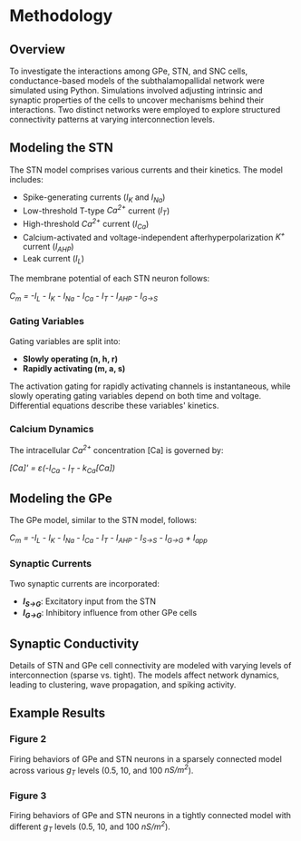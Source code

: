 # Methodology

## Overview

To investigate the interactions among GPe, STN, and SNC cells, conductance-based models of the subthalamopallidal network were simulated using Python. Simulations involved adjusting intrinsic and synaptic properties of the cells to uncover mechanisms behind their interactions. Two distinct networks were employed to explore structured connectivity patterns at varying interconnection levels.

## Modeling the STN

The STN model comprises various currents and their kinetics. The model includes:

- Spike-generating currents (<i>I<sub>K</sub></i> and <i>I<sub>Na</sub></i>)
- Low-threshold T-type <i>Ca<sup>2+</sup></i> current (<i>I<sub>T</sub></i>)
- High-threshold <i>Ca<sup>2+</sup></i> current (<i>I<sub>Ca</sub></i>)
- Calcium-activated and voltage-independent afterhyperpolarization <i>K<sup>+</sup></i> current (<i>I<sub>AHP</sub></i>)
- Leak current (<i>I<sub>L</sub></i>)

The membrane potential of each STN neuron follows:

<i>C<sub>m</sub> = -I<sub>L</sub> - I<sub>K</sub> - I<sub>Na</sub> - I<sub>Ca</sub> - I<sub>T</sub> - I<sub>AHP</sub> - I<sub>G→S</sub></i>

### Gating Variables

Gating variables are split into:
- **Slowly operating (n, h, r)**
- **Rapidly activating (m, a, s)**

The activation gating for rapidly activating channels is instantaneous, while slowly operating gating variables depend on both time and voltage. Differential equations describe these variables' kinetics.

### Calcium Dynamics

The intracellular <i>Ca<sup>2+</sup></i> concentration [Ca] is governed by:

<i>[Ca]' = ε(-I<sub>Ca</sub> - I<sub>T</sub> - k<sub>Ca</sub>[Ca])</i>

## Modeling the GPe

The GPe model, similar to the STN model, follows:

<i>C<sub>m</sub> = -I<sub>L</sub> - I<sub>K</sub> - I<sub>Na</sub> - I<sub>Ca</sub> - I<sub>T</sub> - I<sub>AHP</sub> - I<sub>S→S</sub> - I<sub>G→G</sub> + I<sub>app</sub></i>

### Synaptic Currents

Two synaptic currents are incorporated:
- **<i>I<sub>S→G</sub></i>**: Excitatory input from the STN
- **<i>I<sub>G→G</sub></i>**: Inhibitory influence from other GPe cells

## Synaptic Conductivity

Details of STN and GPe cell connectivity are modeled with varying levels of interconnection (sparse vs. tight). The models affect network dynamics, leading to clustering, wave propagation, and spiking activity.

## Example Results

### Figure 2

Firing behaviors of GPe and STN neurons in a sparsely connected model across various <i>g<sub>T</sub></i> levels (0.5, 10, and 100 <i>nS/m<sup>2</sup></i>).

### Figure 3

Firing behaviors of GPe and STN neurons in a tightly connected model with different <i>g<sub>T</sub></i> levels (0.5, 10, and 100 <i>nS/m<sup>2</sup></i>).
